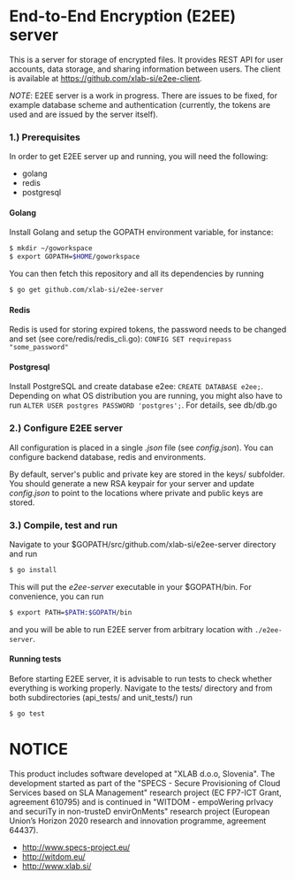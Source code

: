# End-to-End Encryption (E2EE) server

This is a server for storage of encrypted files. It provides REST API for user accounts, data storage, and sharing information between users. The client is available at https://github.com/xlab-si/e2ee-client.

*NOTE*: E2EE server is a work in progress. There are issues to be fixed, for example database scheme and authentication (currently, the tokens are used and are issued by the server itself). 

### 1.) Prerequisites
In order to get E2EE server up and running, you will need the following:
* golang
* redis
* postgresql

#### Golang
Install Golang and setup the GOPATH environment variable, for instance:
```sh
$ mkdir ~/goworkspace
$ export GOPATH=$HOME/goworkspace
```

You can then fetch this repository and all its dependencies by running
```sh
$ go get github.com/xlab-si/e2ee-server
```
#### Redis
Redis is used for storing expired tokens, the password needs to be changed and set (see core/redis/redis_cli.go):
`CONFIG SET requirepass "some_password"`

#### Postgresql
Install PostgreSQL and create database e2ee:
`CREATE DATABASE e2ee;`. Depending on what OS distribution you are running, you might also have to run `ALTER USER postgres PASSWORD 'postgres';`. For details, see db/db.go

### 2.) Configure E2EE server
All configuration is placed in a single _.json_ file (see _config.json_). You can configure backend database, redis and environments.

By default, server's public and private key are stored in the keys/ subfolder. You should generate a new RSA keypair for your server and update  _config.json_ to point to the locations where private and public keys are stored.


### 3.) Compile, test and run
Navigate to your $GOPATH/src/github.com/xlab-si/e2ee-server directory and run
```sh
$ go install
```
This will put the _e2ee-server_ executable in your $GOPATH/bin. For convenience, you can run
```sh
$ export PATH=$PATH:$GOPATH/bin 
```
and you will be able to run E2EE server from arbitrary location with `./e2ee-server`.

#### Running tests
Before starting E2EE server, it is advisable to run tests to check whether everything is working properly. Navigate to the tests/ directory and from both subdirectories (api_tests/ and unit_tests/) run
```sh
$ go test
```

[e2ee-client]: <https://github.com/xlab-si/e2ee-client>

# NOTICE #

This product includes software developed at "XLAB d.o.o, Slovenia". The development started as part of the "SPECS - Secure Provisioning of Cloud Services based on SLA Management" research project (EC FP7-ICT Grant, agreement 610795) and is continued in "WITDOM - empoWering prIvacy and securiTy in non-trusteD envirOnMents" research project (European Union’s Horizon 2020 research and innovation programme, agreement 64437).

* http://www.specs-project.eu/
* http://witdom.eu/
* http://www.xlab.si/
